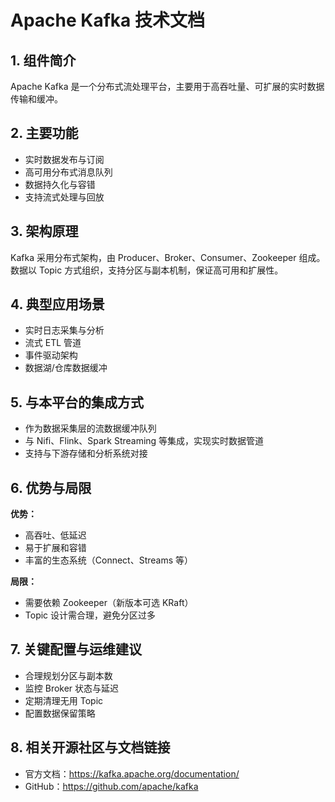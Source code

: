 # Apache Kafka 技术文档

## 1. 组件简介
Apache Kafka 是一个分布式流处理平台，主要用于高吞吐量、可扩展的实时数据传输和缓冲。

## 2. 主要功能
- 实时数据发布与订阅
- 高可用分布式消息队列
- 数据持久化与容错
- 支持流式处理与回放

## 3. 架构原理
Kafka 采用分布式架构，由 Producer、Broker、Consumer、Zookeeper 组成。数据以 Topic 方式组织，支持分区与副本机制，保证高可用和扩展性。

## 4. 典型应用场景
- 实时日志采集与分析
- 流式 ETL 管道
- 事件驱动架构
- 数据湖/仓库数据缓冲

## 5. 与本平台的集成方式
- 作为数据采集层的流数据缓冲队列
- 与 Nifi、Flink、Spark Streaming 等集成，实现实时数据管道
- 支持与下游存储和分析系统对接

## 6. 优势与局限
**优势：**
- 高吞吐、低延迟
- 易于扩展和容错
- 丰富的生态系统（Connect、Streams 等）

**局限：**
- 需要依赖 Zookeeper（新版本可选 KRaft）
- Topic 设计需合理，避免分区过多

## 7. 关键配置与运维建议
- 合理规划分区与副本数
- 监控 Broker 状态与延迟
- 定期清理无用 Topic
- 配置数据保留策略

## 8. 相关开源社区与文档链接
- 官方文档：https://kafka.apache.org/documentation/
- GitHub：https://github.com/apache/kafka 